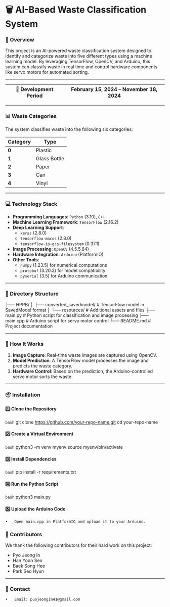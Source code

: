 # **🗑️ AI-Based Waste Classification System**



### 📖 Overview
This project is an AI-powered waste classification system designed to identify and categorize waste into five different types using a machine learning model. By leveraging TensorFlow, OpenCV, and Arduino, this system can classify waste in real time and control hardware components like servo motors for automated sorting.



---



| **📅 Development Period** | **February 15, 2024 – November 18, 2024** |
|-------------------------|-------------------------------------------|



---



### 📊 Waste Categories

The system classifies waste into the following six categories:

| **Category** | **Type**        |
|--------------|-----------------|
| **0**        | Plastic         |
| **1**        | Glass Bottle    |
| **2**        | Paper           |
| **3**        | Can             |
| **4**        | Vinyl           |



---



### 💻 Technology Stack

- **Programming Languages**: `Python` (3.10), `C++`
- **Machine Learning Framework**: `TensorFlow` (2.16.2)
- **Deep Learning Support**:
  - `keras` (2.8.0)
  - `tensorflow-macos` (2.8.0)
  - `tensorflow-io-gcs-filesystem` (0.37.1)
- **Image Processing**: `OpenCV` (4.5.5.64)
- **Hardware Integration**: `Arduino` (PlatformIO)
- **Other Tools**:
  - `numpy` (1.23.5) for numerical computations
  - `protobuf` (3.20.3) for model compatibility
  - `pyserial` (3.5) for Arduino communication

---

### 📂 Directory Structure
 
├── HPPB/
│   ├── converted_savedmodel/  # TensorFlow model in SavedModel format
│   └── resources/             # Additional assets and files
├── main.py                    # Python script for classification and image processing
├── main.cpp                   # Arduino script for servo motor control
└── README.md                  # Project documentation


---


### 🚀 How It Works

1. **Image Capture**: Real-time waste images are captured using OpenCV.
2. **Model Prediction**: A TensorFlow model processes the image and predicts the waste category.
3. **Hardware Control**: Based on the prediction, the Arduino-controlled servo motor sorts the waste.



---



### 📦 Installation

#### 1️⃣ Clone the Repository
````bash````
git clone https://github.com/your-repo-name.git
cd your-repo-name

#### 2️⃣ Create a Virtual Environment
````bash````
python3 -m venv myenv
source myenv/bin/activate


#### 3️⃣ Install Dependencies
````bash````
pip install -r requirements.txt


#### 4️⃣ Run the Python Script
````bash````
python3 main.py


#### 5️⃣ Upload the Arduino Code
	•	Open main.cpp in PlatformIO and upload it to your Arduino.



### 🤝 Contributors

We thank the following contributors for their hard work on this project:

- Pyo Jeong In
- Han Yoon Seo
- Baek Song Hee
- Park Seo Hyun


---



### 📧 Contact
	•	Email: puojeongin41@gmail.com
